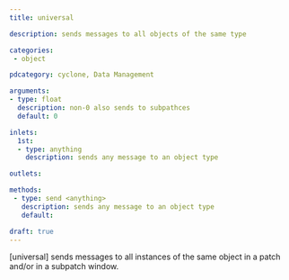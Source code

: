 ```yaml
---
title: universal

description: sends messages to all objects of the same type

categories:
 - object

pdcategory: cyclone, Data Management

arguments:
- type: float
  description: non-0 also sends to subpathces
  default: 0

inlets: 
  1st:
  - type: anything
    description: sends any message to an object type

outlets:

methods:
 - type: send <anything>
   description: sends any message to an object type
   default: 

draft: true
---
```


[universal] sends messages to all instances of the same object in a patch and/or in a subpatch window.
